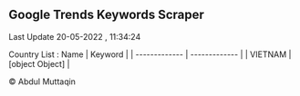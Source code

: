 

## Google Trends Keywords Scraper 
 
Last Update 20-05-2022 , 11:34:24

Country List :
 Name  | Keyword |
| ------------- | ------------- |
| VIETNAM | [object Object] |



© Abdul Muttaqin 
